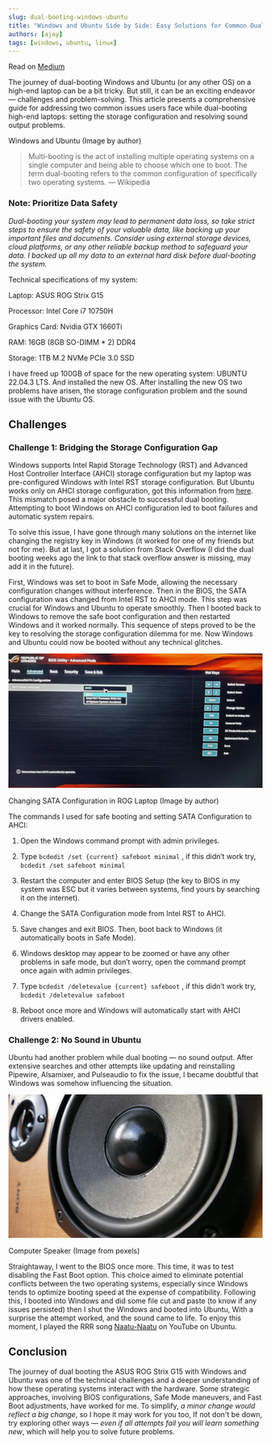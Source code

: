 ```yaml
---
slug: dual-booting-windows-ubuntu
title: "Windows and Ubuntu Side by Side: Easy Solutions for Common Dual Boot Issues in High-End Laptops"
authors: [ajay]
tags: [windows, ubuntu, linux]
---
```


Read on [Medium](https://medium.com/@ajaytshaju/windows-and-ubuntu-side-by-side-easy-solutions-for-common-dual-boot-issues-in-high-end-laptops-bc933da65160)

The journey of dual-booting Windows and Ubuntu (or any other OS) on a high-end laptop can be a bit tricky. But still, it can be an exciting endeavor — challenges and problem-solving. This article presents a comprehensive guide for addressing two common issues users face while dual-booting high-end laptops: setting the storage configuration and resolving sound output problems.

<!-- truncate -->

Windows and Ubuntu (Image by author)

> Multi-booting is the act of installing multiple operating systems on a single computer and being able to choose which one to boot. The term dual-booting refers to the common configuration of specifically two operating systems. — Wikipedia

### Note: Prioritize Data Safety

_Dual-booting your system may lead to permanent data loss, so take strict steps to ensure the safety of your valuable data, like backing up your important files and documents. Consider using external storage devices, cloud platforms, or any other reliable backup method to safeguard your data. I backed up all my data to an external hard disk before dual-booting the system._

Technical specifications of my system:

Laptop: ASUS ROG Strix G15

Processor: Intel Core i7 10750H

Graphics Card: Nvidia GTX 1660Ti

RAM: 16GB (8GB SO-DIMM * 2) DDR4

Storage: 1TB M.2 NVMe PCIe 3.0 SSD

I have freed up 100GB of space for the new operating system: UBUNTU 22.04.3 LTS. And installed the new OS. After installing the new OS two problems have arisen, the storage configuration problem and the sound issue with the Ubuntu OS.
## Challenges

### Challenge 1: Bridging the Storage Configuration Gap

Windows supports Intel Rapid Storage Technology (RST) and Advanced Host Controller Interface (AHCI) storage configuration but my laptop was pre-configured Windows with Intel RST storage configuration. But Ubuntu works only on AHCI storage configuration, got this information from [here](https://www.python.org/downloads/release/python-31011/). This mismatch posed a major obstacle to successful dual booting. Attempting to boot Windows on AHCI configuration led to boot failures and automatic system repairs.

To solve this issue, I have gone through many solutions on the internet like changing the registry key in Windows (it worked for one of my friends but not for me). But at last, I got a solution from Stack Overflow (I did the dual booting weeks ago the link to that stack overflow answer is missing, may add it in the future).

First, Windows was set to boot in Safe Mode, allowing the necessary configuration changes without interference. Then in the BIOS, the SATA configuration was changed from Intel RST to AHCI mode. This step was crucial for Windows and Ubuntu to operate smoothly. Then I booted back to Windows to remove the safe boot configuration and then restarted Windows and it worked normally. This sequence of steps proved to be the key to resolving the storage configuration dilemma for me. Now Windows and Ubuntu could now be booted without any technical glitches.

![Changing SATA Configuration in ROG Laptop](Changing%20SATA%20Configuration%20in%20ROG%20Laptop.webp)

Changing SATA Configuration in ROG Laptop (Image by author)

The commands I used for safe booting and setting SATA Configuration to AHCI:

1. Open the Windows command prompt with admin privileges.

2. Type `bcdedit /set {current} safeboot minimal` , if this didn’t work try, `bcdedit /set safeboot minimal`

3. Restart the computer and enter BIOS Setup (the key to BIOS in my system was ESC but it varies between systems, find yours by searching it on the internet).

4. Change the SATA Configuration mode from Intel RST to AHCI.

5. Save changes and exit BIOS. Then, boot back to Windows (it automatically boots in Safe Mode).

6. Windows desktop may appear to be zoomed or have any other problems in safe mode, but don’t worry, open the command prompt once again with admin privileges.

7. Type `bcdedit /deletevalue {current} safeboot` , if this didn’t work try, `bcdedit /deletevalue safeboot`

8. Reboot once more and Windows will automatically start with AHCI drivers enabled.

### Challenge 2: No Sound in Ubuntu

Ubuntu had another problem while dual booting — no sound output. After extensive searches and other attempts like updating and reinstalling Pipewire, Alsamixer, and Pulseaudio to fix the issue, I became doubtful that Windows was somehow influencing the situation.

![Computer Speaker](Computer%20Speaker.webp)

Computer Speaker (Image from pexels)

Straightaway, I went to the BIOS once more. This time, it was to test disabling the Fast Boot option. This choice aimed to eliminate potential conflicts between the two operating systems, especially since Windows tends to optimize booting speed at the expense of compatibility. Following this, I booted into Windows and did some file cut and paste (to know if any issues persisted) then I shut the Windows and booted into Ubuntu, With a surprise the attempt worked, and the sound came to life. To enjoy this moment, I played the RRR song [Naatu-Naatu](https://www.youtube.com/watch?v=aYMrjEChVxs) on YouTube on Ubuntu.

## Conclusion

The journey of dual booting the ASUS ROG Strix G15 with Windows and Ubuntu was one of the technical challenges and a deeper understanding of how these operating systems interact with the hardware. Some strategic approaches, involving BIOS configurations, Safe Mode maneuvers, and Fast Boot adjustments, have worked for me. To simplify, _a minor change would reflect a big change_, so I hope it may work for you too, If not don't be down, try exploring other ways — _even if all attempts fail you will learn something new_, which will help you to solve future problems.